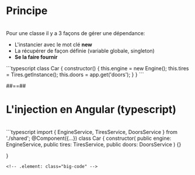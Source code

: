 <!-- .slide: class="sfeir-basic-slide with-code" -->
# Principe
<br>
Pour une classe il y a 3 façons de gérer une dépendance:
<ul>
    <li>L'instancier avec le mot clé <strong>new</strong></li>
    <li>La récupérer de façon définie (variable globale, singleton)</li>
    <li><strong>Se la faire fournir</strong></li>
</ul>
```typescript
class Car {
  constructor() {
    this.engine = new Engine();
    this.tires = Tires.getInstance();
    this.doors = app.get('doors');
  }
}
```
<!-- .element: class="big-code" -->

##==##

<!-- .slide: class="sfeir-basic-slide with-code" -->
# L'injection en Angular (typescript)
<br>
```typescript
import { EngineService, TiresService, DoorsService } from './shared';
 @Component({...})
 class Car {
   constructor(
       public engine: EngineService,
       public tires: TiresService,
       public doors: DoorsService
   ) {}

}
```
<!-- .element: class="big-code" -->

